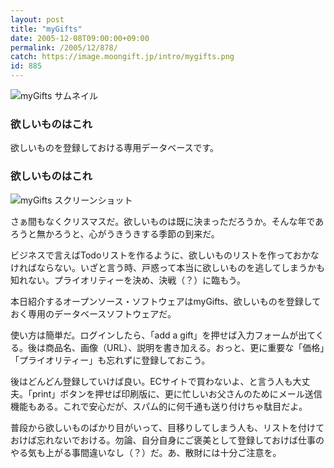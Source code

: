```yaml
---
layout: post
title: "myGifts"
date: 2005-12-08T09:00:00+09:00
permalink: /2005/12/878/
catch: https://image.moongift.jp/intro/mygifts.png
id: 885
---
```

 ![myGifts サムネイル](https://image.moongift.jp/intro/mygifts.s.png "myGifts サムネイル")
  

### 欲しいものはこれ
  
欲しいものを登録しておける専用データベースです。  
<!--more-->  

### 欲しいものはこれ
  

![myGifts スクリーンショット](https://image.moongift.jp/intro/mygifts.png "myGifts スクリーンショット")

  

さぁ間もなくクリスマスだ。欲しいものは既に決まっただろうか。そんな年であろうと無かろうと、心がうきうきする季節の到来だ。

  

ビジネスで言えばTodoリストを作るように、欲しいものリストを作っておかなければならない。いざと言う時、戸惑って本当に欲しいものを逃してしまうかも知れない。プライオリティーを決め、決戦（？）に臨もう。

  

本日紹介するオープンソース・ソフトウェアはmyGifts、欲しいものを登録しておく専用のデータベースソフトウェアだ。

  

使い方は簡単だ。ログインしたら、「add a gift」を押せば入力フォームが出てくる。後は商品名、画像（URL）、説明を書き加える。おっと、更に重要な「価格」「プライオリティー」も忘れずに登録しておこう。

  

後はどんどん登録していけば良い。ECサイトで買わないよ、と言う人も大丈夫。「print」ボタンを押せば印刷版に、更に忙しいお父さんのためにメール送信機能もある。これで安心だが、スパム的に何千通も送り付けちゃ駄目だよ。

  

普段から欲しいものばかり目がいって、目移りしてしまう人も、リストを付けておけば忘れないでおける。勿論、自分自身にご褒美として登録しておけば仕事のやる気も上がる事間違いなし（？）だ。あ、散財には十分ご注意を。

